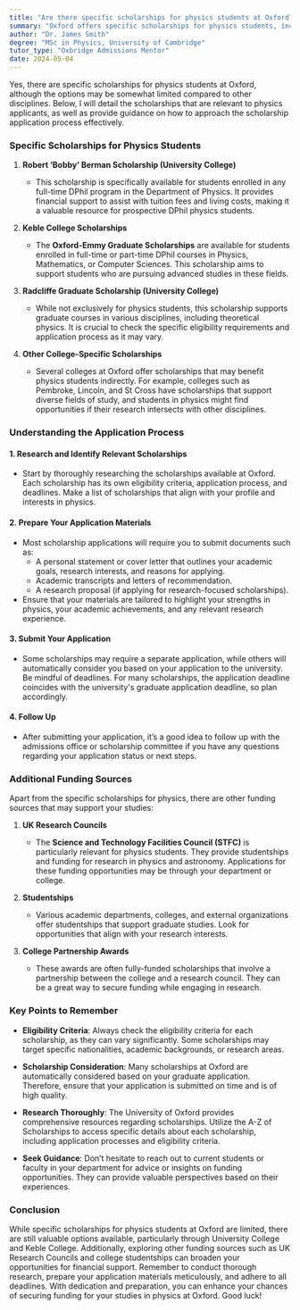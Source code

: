 ```yaml
---
title: "Are there specific scholarships for physics students at Oxford?"
summary: "Oxford offers specific scholarships for physics students, including the Robert Berman Scholarship for DPhil programs, aiding tuition and living costs."
author: "Dr. James Smith"
degree: "MSc in Physics, University of Cambridge"
tutor_type: "Oxbridge Admissions Mentor"
date: 2024-05-04
---
```


Yes, there are specific scholarships for physics students at Oxford, although the options may be somewhat limited compared to other disciplines. Below, I will detail the scholarships that are relevant to physics applicants, as well as provide guidance on how to approach the scholarship application process effectively.

### Specific Scholarships for Physics Students

1. **Robert ‘Bobby’ Berman Scholarship (University College)**
   - This scholarship is specifically available for students enrolled in any full-time DPhil program in the Department of Physics. It provides financial support to assist with tuition fees and living costs, making it a valuable resource for prospective DPhil physics students.

2. **Keble College Scholarships**
   - The **Oxford-Emmy Graduate Scholarships** are available for students enrolled in full-time or part-time DPhil courses in Physics, Mathematics, or Computer Sciences. This scholarship aims to support students who are pursuing advanced studies in these fields.

3. **Radcliffe Graduate Scholarship (University College)**
   - While not exclusively for physics students, this scholarship supports graduate courses in various disciplines, including theoretical physics. It is crucial to check the specific eligibility requirements and application process as it may vary.

4. **Other College-Specific Scholarships**
   - Several colleges at Oxford offer scholarships that may benefit physics students indirectly. For example, colleges such as Pembroke, Lincoln, and St Cross have scholarships that support diverse fields of study, and students in physics might find opportunities if their research intersects with other disciplines.

### Understanding the Application Process

#### 1. **Research and Identify Relevant Scholarships**
   - Start by thoroughly researching the scholarships available at Oxford. Each scholarship has its own eligibility criteria, application process, and deadlines. Make a list of scholarships that align with your profile and interests in physics.

#### 2. **Prepare Your Application Materials**
   - Most scholarship applications will require you to submit documents such as:
     - A personal statement or cover letter that outlines your academic goals, research interests, and reasons for applying.
     - Academic transcripts and letters of recommendation.
     - A research proposal (if applying for research-focused scholarships).
   - Ensure that your materials are tailored to highlight your strengths in physics, your academic achievements, and any relevant research experience.

#### 3. **Submit Your Application**
   - Some scholarships may require a separate application, while others will automatically consider you based on your application to the university. Be mindful of deadlines. For many scholarships, the application deadline coincides with the university's graduate application deadline, so plan accordingly.

#### 4. **Follow Up**
   - After submitting your application, it’s a good idea to follow up with the admissions office or scholarship committee if you have any questions regarding your application status or next steps.

### Additional Funding Sources

Apart from the specific scholarships for physics, there are other funding sources that may support your studies:

1. **UK Research Councils**
   - The **Science and Technology Facilities Council (STFC)** is particularly relevant for physics students. They provide studentships and funding for research in physics and astronomy. Applications for these funding opportunities may be through your department or college.

2. **Studentships**
   - Various academic departments, colleges, and external organizations offer studentships that support graduate studies. Look for opportunities that align with your research interests.

3. **College Partnership Awards**
   - These awards are often fully-funded scholarships that involve a partnership between the college and a research council. They can be a great way to secure funding while engaging in research.

### Key Points to Remember

- **Eligibility Criteria**: Always check the eligibility criteria for each scholarship, as they can vary significantly. Some scholarships may target specific nationalities, academic backgrounds, or research areas.
  
- **Scholarship Consideration**: Many scholarships at Oxford are automatically considered based on your graduate application. Therefore, ensure that your application is submitted on time and is of high quality.

- **Research Thoroughly**: The University of Oxford provides comprehensive resources regarding scholarships. Utilize the A-Z of Scholarships to access specific details about each scholarship, including application processes and eligibility criteria.

- **Seek Guidance**: Don’t hesitate to reach out to current students or faculty in your department for advice or insights on funding opportunities. They can provide valuable perspectives based on their experiences.

### Conclusion

While specific scholarships for physics students at Oxford are limited, there are still valuable options available, particularly through University College and Keble College. Additionally, exploring other funding sources such as UK Research Councils and college studentships can broaden your opportunities for financial support. Remember to conduct thorough research, prepare your application materials meticulously, and adhere to all deadlines. With dedication and preparation, you can enhance your chances of securing funding for your studies in physics at Oxford. Good luck!
    